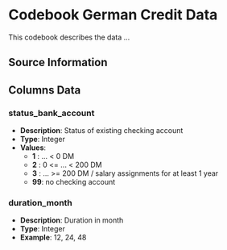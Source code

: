# Codebook German Credit Data

This codebook describes the data ...

## Source Information


## Columns Data

### status_bank_account
- **Description**: Status of existing checking account
- **Type**: Integer
- **Values**: 
    - **1** :      ... <    0 DM
    - **2** : 0 <= ... <  200 DM
    - **3** : ... >= 200 DM / salary assignments for at least 1 year
    - **99**: no checking account

### duration_month
- **Description**: Duration in month
- **Type**: Integer
- **Example**: 12, 24, 48
